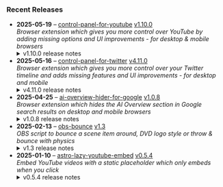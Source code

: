 ### Recent Releases

<!-- RECENT_RELEASES -->
<ul>
<li>
  <strong>2025-05-19</strong> – <a href="https://github.com/insin/control-panel-for-youtube">control-panel-for-youtube</a> <a href="https://github.com/insin/control-panel-for-youtube/releases/tag/v1.10.0">v1.10.0</a>
  <div><em>Browser extension which gives you more control over YouTube by adding missing options and UI improvements - for desktop &amp; mobile browsers</em></div>
  <details><summary>v1.10.0 release notes</summary><p>Visit the <a href="https://soitis.dev/control-panel-for-youtube" rel="nofollow">Control Panel for YouTube website</a> for installation links, more information about the extension, and FAQs. Follow <a href="https://bsky.app/profile/soitis.dev" rel="nofollow">@soitis.dev</a> on Bluesky for updates.</p>
<h2>Changes</h2>
<ul>
<li>Added support for all YouTube display languages to the Always use original audio feature on desktop</li>
<li>Added a Minimum shorts per row option (up to 12) on desktop
<ul>
<li>Home only has up to 9 Shorts available to show per shelf</li>
</ul>
</li>
</ul>
<h2>Availability</h2>
<p>New versions have to be reviewed and approved for each browser before they're available to install or upgrade to.</p>
<p>This version is available for the following browsers:</p>
<p><a href="https://apps.apple.com/app/id6478456678?platform=mac" title="Safari on macOS" rel="nofollow"><img src="https://private-user-images.githubusercontent.com/226692/407980194-5521baec-f246-4a91-9615-ef602e3743b5.png?jwt=eyJhbGciOiJIUzI1NiIsInR5cCI6IkpXVCJ9.eyJpc3MiOiJnaXRodWIuY29tIiwiYXVkIjoicmF3LmdpdGh1YnVzZXJjb250ZW50LmNvbSIsImtleSI6ImtleTUiLCJleHAiOjE3NDgwMjAyNzAsIm5iZiI6MTc0ODAxOTk3MCwicGF0aCI6Ii8yMjY2OTIvNDA3OTgwMTk0LTU1MjFiYWVjLWYyNDYtNGE5MS05NjE1LWVmNjAyZTM3NDNiNS5wbmc_WC1BbXotQWxnb3JpdGhtPUFXUzQtSE1BQy1TSEEyNTYmWC1BbXotQ3JlZGVudGlhbD1BS0lBVkNPRFlMU0E1M1BRSzRaQSUyRjIwMjUwNTIzJTJGdXMtZWFzdC0xJTJGczMlMkZhd3M0X3JlcXVlc3QmWC1BbXotRGF0ZT0yMDI1MDUyM1QxNzA2MTBaJlgtQW16LUV4cGlyZXM9MzAwJlgtQW16LVNpZ25hdHVyZT0zNDE0MDU2NmY2ZDAzZTY4ZDAzYThmNDRiYWVlNGQwZjkzNjRlMTZkYTQ4Mjg1NjljM2Q1MzZlOTQ2ZDZmOTQyJlgtQW16LVNpZ25lZEhlYWRlcnM9aG9zdCJ9.n1I_pYECchOJwiq1cmlBAFaOvzOJJWQJSFmHjo81iDY" alt="Safari on macOS)" content-type-secured-asset="image/png" secured-asset-link="" style="max-width: 100%;"></a> <a href="https://apps.apple.com/app/id6478456678?platform=iphone" title="Safari on iOS" rel="nofollow"><img src="https://private-user-images.githubusercontent.com/226692/407979936-2370f4ea-3362-4b75-b52d-0e99dcae13f6.png?jwt=eyJhbGciOiJIUzI1NiIsInR5cCI6IkpXVCJ9.eyJpc3MiOiJnaXRodWIuY29tIiwiYXVkIjoicmF3LmdpdGh1YnVzZXJjb250ZW50LmNvbSIsImtleSI6ImtleTUiLCJleHAiOjE3NDgwMjAyNzAsIm5iZiI6MTc0ODAxOTk3MCwicGF0aCI6Ii8yMjY2OTIvNDA3OTc5OTM2LTIzNzBmNGVhLTMzNjItNGI3NS1iNTJkLTBlOTlkY2FlMTNmNi5wbmc_WC1BbXotQWxnb3JpdGhtPUFXUzQtSE1BQy1TSEEyNTYmWC1BbXotQ3JlZGVudGlhbD1BS0lBVkNPRFlMU0E1M1BRSzRaQSUyRjIwMjUwNTIzJTJGdXMtZWFzdC0xJTJGczMlMkZhd3M0X3JlcXVlc3QmWC1BbXotRGF0ZT0yMDI1MDUyM1QxNzA2MTBaJlgtQW16LUV4cGlyZXM9MzAwJlgtQW16LVNpZ25hdHVyZT0yMGM5M2E2NmZmZDQxMmE4NmY3ZDFjYTVkZGU2NmViZmRjZDY0N2YzN2FlYjQwYTk2OTViZDQ0YWQzMmNkYTgyJlgtQW16LVNpZ25lZEhlYWRlcnM9aG9zdCJ9.1KXOIs_jkACwyAnB2_qIVWMf9ZcfbF9yyrjZeYhRt6M" alt="Safari on iOS" content-type-secured-asset="image/png" secured-asset-link="" style="max-width: 100%;"></a> <a href="https://chromewebstore.google.com/detail/control-panel-for-youtube/lodcanccmfbpjjpnngindkkmiehimile" title="Chrome and Chromium-based browsers" rel="nofollow"><img src="https://private-user-images.githubusercontent.com/226692/307584913-08b44d7b-61d5-49f2-9a76-607eb36fe407.png?jwt=eyJhbGciOiJIUzI1NiIsInR5cCI6IkpXVCJ9.eyJpc3MiOiJnaXRodWIuY29tIiwiYXVkIjoicmF3LmdpdGh1YnVzZXJjb250ZW50LmNvbSIsImtleSI6ImtleTUiLCJleHAiOjE3NDgwMjAyNzAsIm5iZiI6MTc0ODAxOTk3MCwicGF0aCI6Ii8yMjY2OTIvMzA3NTg0OTEzLTA4YjQ0ZDdiLTYxZDUtNDlmMi05YTc2LTYwN2ViMzZmZTQwNy5wbmc_WC1BbXotQWxnb3JpdGhtPUFXUzQtSE1BQy1TSEEyNTYmWC1BbXotQ3JlZGVudGlhbD1BS0lBVkNPRFlMU0E1M1BRSzRaQSUyRjIwMjUwNTIzJTJGdXMtZWFzdC0xJTJGczMlMkZhd3M0X3JlcXVlc3QmWC1BbXotRGF0ZT0yMDI1MDUyM1QxNzA2MTBaJlgtQW16LUV4cGlyZXM9MzAwJlgtQW16LVNpZ25hdHVyZT05YWIxZmMxMGJmZTEzZDdlMjZlYjhkNjk1YTAzZGEzZWJmYmVkM2QyNGMzZjU1Y2IyYjFlZWNkMzBkYTNkNzdmJlgtQW16LVNpZ25lZEhlYWRlcnM9aG9zdCJ9.Q8bCGjHrrVCyAv4QnH1-zEGKutD53ReMQP0clopf02M" alt="Chrome and Chromium-based browsers" content-type-secured-asset="image/png" secured-asset-link="" style="max-width: 100%;"></a> <a href="https://microsoftedge.microsoft.com/addons/detail/llinnalaegmbpmjonmfbpklchphiabfo" title="Edge and Edge Canary on Android" rel="nofollow"><img src="https://private-user-images.githubusercontent.com/226692/308582850-d5ccf576-df4a-48c8-b881-17c1e8a0c6df.png?jwt=eyJhbGciOiJIUzI1NiIsInR5cCI6IkpXVCJ9.eyJpc3MiOiJnaXRodWIuY29tIiwiYXVkIjoicmF3LmdpdGh1YnVzZXJjb250ZW50LmNvbSIsImtleSI6ImtleTUiLCJleHAiOjE3NDgwMjAyNzAsIm5iZiI6MTc0ODAxOTk3MCwicGF0aCI6Ii8yMjY2OTIvMzA4NTgyODUwLWQ1Y2NmNTc2LWRmNGEtNDhjOC1iODgxLTE3YzFlOGEwYzZkZi5wbmc_WC1BbXotQWxnb3JpdGhtPUFXUzQtSE1BQy1TSEEyNTYmWC1BbXotQ3JlZGVudGlhbD1BS0lBVkNPRFlMU0E1M1BRSzRaQSUyRjIwMjUwNTIzJTJGdXMtZWFzdC0xJTJGczMlMkZhd3M0X3JlcXVlc3QmWC1BbXotRGF0ZT0yMDI1MDUyM1QxNzA2MTBaJlgtQW16LUV4cGlyZXM9MzAwJlgtQW16LVNpZ25hdHVyZT03YjhhYTc0NzU5ZWM4Y2NkNTlhNzUyZThhNzY4NWU4OTljODU2ZWM4MGU0YjU4NGZlOTM0MmY0MTFiNTFlODMxJlgtQW16LVNpZ25lZEhlYWRlcnM9aG9zdCJ9.V2zk4htfBrdtBtNRXYGk4TnRqEB2xxXDAimopMY0lHA" alt="Edge and Edge Canary on Android" content-type-secured-asset="image/png" secured-asset-link="" style="max-width: 100%;"></a></p>

<h2>Screenshots</h2>
<h3>New Shorts option</h3>
<p><a target="_blank" rel="noopener noreferrer" href="https://private-user-images.githubusercontent.com/226692/445228234-311d9656-da2b-4fad-9c5f-37d16559ed96.png?jwt=eyJhbGciOiJIUzI1NiIsInR5cCI6IkpXVCJ9.eyJpc3MiOiJnaXRodWIuY29tIiwiYXVkIjoicmF3LmdpdGh1YnVzZXJjb250ZW50LmNvbSIsImtleSI6ImtleTUiLCJleHAiOjE3NDgwMjAyNzAsIm5iZiI6MTc0ODAxOTk3MCwicGF0aCI6Ii8yMjY2OTIvNDQ1MjI4MjM0LTMxMWQ5NjU2LWRhMmItNGZhZC05YzVmLTM3ZDE2NTU5ZWQ5Ni5wbmc_WC1BbXotQWxnb3JpdGhtPUFXUzQtSE1BQy1TSEEyNTYmWC1BbXotQ3JlZGVudGlhbD1BS0lBVkNPRFlMU0E1M1BRSzRaQSUyRjIwMjUwNTIzJTJGdXMtZWFzdC0xJTJGczMlMkZhd3M0X3JlcXVlc3QmWC1BbXotRGF0ZT0yMDI1MDUyM1QxNzA2MTBaJlgtQW16LUV4cGlyZXM9MzAwJlgtQW16LVNpZ25hdHVyZT1hZmFiYWRhMTcxMjI0NTU2OTQ3MmRmYzFlYjYxMTg5M2I0YjlkNDRkMzMxNGQ4OWYzOTNmNDNiZjRhY2Y2NDI1JlgtQW16LVNpZ25lZEhlYWRlcnM9aG9zdCJ9.8yASDf5J22kPQZEQ6hG82pUhBm-K_6twxOrD4aFJoe8"><img src="https://private-user-images.githubusercontent.com/226692/445228234-311d9656-da2b-4fad-9c5f-37d16559ed96.png?jwt=eyJhbGciOiJIUzI1NiIsInR5cCI6IkpXVCJ9.eyJpc3MiOiJnaXRodWIuY29tIiwiYXVkIjoicmF3LmdpdGh1YnVzZXJjb250ZW50LmNvbSIsImtleSI6ImtleTUiLCJleHAiOjE3NDgwMjAyNzAsIm5iZiI6MTc0ODAxOTk3MCwicGF0aCI6Ii8yMjY2OTIvNDQ1MjI4MjM0LTMxMWQ5NjU2LWRhMmItNGZhZC05YzVmLTM3ZDE2NTU5ZWQ5Ni5wbmc_WC1BbXotQWxnb3JpdGhtPUFXUzQtSE1BQy1TSEEyNTYmWC1BbXotQ3JlZGVudGlhbD1BS0lBVkNPRFlMU0E1M1BRSzRaQSUyRjIwMjUwNTIzJTJGdXMtZWFzdC0xJTJGczMlMkZhd3M0X3JlcXVlc3QmWC1BbXotRGF0ZT0yMDI1MDUyM1QxNzA2MTBaJlgtQW16LUV4cGlyZXM9MzAwJlgtQW16LVNpZ25hdHVyZT1hZmFiYWRhMTcxMjI0NTU2OTQ3MmRmYzFlYjYxMTg5M2I0YjlkNDRkMzMxNGQ4OWYzOTNmNDNiZjRhY2Y2NDI1JlgtQW16LVNpZ25lZEhlYWRlcnM9aG9zdCJ9.8yASDf5J22kPQZEQ6hG82pUhBm-K_6twxOrD4aFJoe8" alt="firefox_032GVc0Zsj" content-type-secured-asset="image/png" style="max-width: 100%;"></a></p>
<table>
<thead>
<tr>
<th align="center">Before</th>
<th align="center">After (Minimum of 10 per row)</th>
</tr>
</thead>
<tbody>
<tr>
<td align="center"><a target="_blank" rel="noopener noreferrer" href="https://private-user-images.githubusercontent.com/226692/445229046-80d602f2-ca2d-45fc-8a14-d87954f216cc.jpg?jwt=eyJhbGciOiJIUzI1NiIsInR5cCI6IkpXVCJ9.eyJpc3MiOiJnaXRodWIuY29tIiwiYXVkIjoicmF3LmdpdGh1YnVzZXJjb250ZW50LmNvbSIsImtleSI6ImtleTUiLCJleHAiOjE3NDgwMjAyNzAsIm5iZiI6MTc0ODAxOTk3MCwicGF0aCI6Ii8yMjY2OTIvNDQ1MjI5MDQ2LTgwZDYwMmYyLWNhMmQtNDVmYy04YTE0LWQ4Nzk1NGYyMTZjYy5qcGc_WC1BbXotQWxnb3JpdGhtPUFXUzQtSE1BQy1TSEEyNTYmWC1BbXotQ3JlZGVudGlhbD1BS0lBVkNPRFlMU0E1M1BRSzRaQSUyRjIwMjUwNTIzJTJGdXMtZWFzdC0xJTJGczMlMkZhd3M0X3JlcXVlc3QmWC1BbXotRGF0ZT0yMDI1MDUyM1QxNzA2MTBaJlgtQW16LUV4cGlyZXM9MzAwJlgtQW16LVNpZ25hdHVyZT1jMDI2ZGQzY2QwNGM5M2FhMGZlODQyZmM3MDBkMzg1NzQ5YTMzNWRjZmRkNDZiMzdhNmZmZWVhMDI5OTdlNDI1JlgtQW16LVNpZ25lZEhlYWRlcnM9aG9zdCJ9.mtLhQUHV0TWcNBumsh9uo1j87sustDYJWS6OGMv9brQ"><img src="https://private-user-images.githubusercontent.com/226692/445229046-80d602f2-ca2d-45fc-8a14-d87954f216cc.jpg?jwt=eyJhbGciOiJIUzI1NiIsInR5cCI6IkpXVCJ9.eyJpc3MiOiJnaXRodWIuY29tIiwiYXVkIjoicmF3LmdpdGh1YnVzZXJjb250ZW50LmNvbSIsImtleSI6ImtleTUiLCJleHAiOjE3NDgwMjAyNzAsIm5iZiI6MTc0ODAxOTk3MCwicGF0aCI6Ii8yMjY2OTIvNDQ1MjI5MDQ2LTgwZDYwMmYyLWNhMmQtNDVmYy04YTE0LWQ4Nzk1NGYyMTZjYy5qcGc_WC1BbXotQWxnb3JpdGhtPUFXUzQtSE1BQy1TSEEyNTYmWC1BbXotQ3JlZGVudGlhbD1BS0lBVkNPRFlMU0E1M1BRSzRaQSUyRjIwMjUwNTIzJTJGdXMtZWFzdC0xJTJGczMlMkZhd3M0X3JlcXVlc3QmWC1BbXotRGF0ZT0yMDI1MDUyM1QxNzA2MTBaJlgtQW16LUV4cGlyZXM9MzAwJlgtQW16LVNpZ25hdHVyZT1jMDI2ZGQzY2QwNGM5M2FhMGZlODQyZmM3MDBkMzg1NzQ5YTMzNWRjZmRkNDZiMzdhNmZmZWVhMDI5OTdlNDI1JlgtQW16LVNpZ25lZEhlYWRlcnM9aG9zdCJ9.mtLhQUHV0TWcNBumsh9uo1j87sustDYJWS6OGMv9brQ" alt="" content-type-secured-asset="image/jpeg" style="max-width: 100%;"></a></td>
<td align="center"><a target="_blank" rel="noopener noreferrer" href="https://private-user-images.githubusercontent.com/226692/445229070-e37014de-fdee-4f7f-8624-6b61c14c745e.jpg?jwt=eyJhbGciOiJIUzI1NiIsInR5cCI6IkpXVCJ9.eyJpc3MiOiJnaXRodWIuY29tIiwiYXVkIjoicmF3LmdpdGh1YnVzZXJjb250ZW50LmNvbSIsImtleSI6ImtleTUiLCJleHAiOjE3NDgwMjAyNzAsIm5iZiI6MTc0ODAxOTk3MCwicGF0aCI6Ii8yMjY2OTIvNDQ1MjI5MDcwLWUzNzAxNGRlLWZkZWUtNGY3Zi04NjI0LTZiNjFjMTRjNzQ1ZS5qcGc_WC1BbXotQWxnb3JpdGhtPUFXUzQtSE1BQy1TSEEyNTYmWC1BbXotQ3JlZGVudGlhbD1BS0lBVkNPRFlMU0E1M1BRSzRaQSUyRjIwMjUwNTIzJTJGdXMtZWFzdC0xJTJGczMlMkZhd3M0X3JlcXVlc3QmWC1BbXotRGF0ZT0yMDI1MDUyM1QxNzA2MTBaJlgtQW16LUV4cGlyZXM9MzAwJlgtQW16LVNpZ25hdHVyZT1mOTc4NjMyNjk4ZGVhOTQwZjJkMGQ2ODU3OWUyYmNiNjIzZmFhMGYxZDQzMjA1ZjMxNWIyOTI3YWJhNDJjM2RiJlgtQW16LVNpZ25lZEhlYWRlcnM9aG9zdCJ9.w7INZCNjZXSyRR6-4Z33vSZQAt0qGulINs9kXx81S8M"><img src="https://private-user-images.githubusercontent.com/226692/445229070-e37014de-fdee-4f7f-8624-6b61c14c745e.jpg?jwt=eyJhbGciOiJIUzI1NiIsInR5cCI6IkpXVCJ9.eyJpc3MiOiJnaXRodWIuY29tIiwiYXVkIjoicmF3LmdpdGh1YnVzZXJjb250ZW50LmNvbSIsImtleSI6ImtleTUiLCJleHAiOjE3NDgwMjAyNzAsIm5iZiI6MTc0ODAxOTk3MCwicGF0aCI6Ii8yMjY2OTIvNDQ1MjI5MDcwLWUzNzAxNGRlLWZkZWUtNGY3Zi04NjI0LTZiNjFjMTRjNzQ1ZS5qcGc_WC1BbXotQWxnb3JpdGhtPUFXUzQtSE1BQy1TSEEyNTYmWC1BbXotQ3JlZGVudGlhbD1BS0lBVkNPRFlMU0E1M1BRSzRaQSUyRjIwMjUwNTIzJTJGdXMtZWFzdC0xJTJGczMlMkZhd3M0X3JlcXVlc3QmWC1BbXotRGF0ZT0yMDI1MDUyM1QxNzA2MTBaJlgtQW16LUV4cGlyZXM9MzAwJlgtQW16LVNpZ25hdHVyZT1mOTc4NjMyNjk4ZGVhOTQwZjJkMGQ2ODU3OWUyYmNiNjIzZmFhMGYxZDQzMjA1ZjMxNWIyOTI3YWJhNDJjM2RiJlgtQW16LVNpZ25lZEhlYWRlcnM9aG9zdCJ9.w7INZCNjZXSyRR6-4Z33vSZQAt0qGulINs9kXx81S8M" alt="" content-type-secured-asset="image/jpeg" style="max-width: 100%;"></a></td>
</tr>
</tbody>
</table>
<h2>Donate</h2>
<p>Support Control Panel for YouTube development with a tip:</p>
<p><a href="https://ko-fi.com/jbscript" rel="nofollow"><img src="https://private-user-images.githubusercontent.com/226692/330361609-c318a7d3-695e-448d-af15-ef0b934ae168.png?jwt=eyJhbGciOiJIUzI1NiIsInR5cCI6IkpXVCJ9.eyJpc3MiOiJnaXRodWIuY29tIiwiYXVkIjoicmF3LmdpdGh1YnVzZXJjb250ZW50LmNvbSIsImtleSI6ImtleTUiLCJleHAiOjE3NDgwMjAyNzAsIm5iZiI6MTc0ODAxOTk3MCwicGF0aCI6Ii8yMjY2OTIvMzMwMzYxNjA5LWMzMThhN2QzLTY5NWUtNDQ4ZC1hZjE1LWVmMGI5MzRhZTE2OC5wbmc_WC1BbXotQWxnb3JpdGhtPUFXUzQtSE1BQy1TSEEyNTYmWC1BbXotQ3JlZGVudGlhbD1BS0lBVkNPRFlMU0E1M1BRSzRaQSUyRjIwMjUwNTIzJTJGdXMtZWFzdC0xJTJGczMlMkZhd3M0X3JlcXVlc3QmWC1BbXotRGF0ZT0yMDI1MDUyM1QxNzA2MTBaJlgtQW16LUV4cGlyZXM9MzAwJlgtQW16LVNpZ25hdHVyZT0wMjBjODI4OTljZDJkM2Q5MDJlZWQ0MDE5ZWJjYzBkYjIwZTNlZjEwNzk2MWI1ZDVlNjhlN2ViZDMxMTU5NzUwJlgtQW16LVNpZ25lZEhlYWRlcnM9aG9zdCJ9.Vz0LY9201YM_YiR1joZF_T3HCkTTU7ScyyodMUnGhmg" alt="Support me on Ko-fi" content-type-secured-asset="image/png" secured-asset-link="" style="max-width: 100%;"></a></p></details>
</li>
<li>
  <strong>2025-05-16</strong> – <a href="https://github.com/insin/control-panel-for-twitter">control-panel-for-twitter</a> <a href="https://github.com/insin/control-panel-for-twitter/releases/tag/v4.11.0">v4.11.0</a>
  <div><em>Browser extension which gives you more control over your Twitter timeline and adds missing features and UI improvements - for desktop and mobile</em></div>
  <details><summary>v4.11.0 release notes</summary><p>Visit the <a href="https://soitis.dev/control-panel-for-twitter" rel="nofollow">Control Panel for Twitter website</a> for installation links, more information about the extension, and FAQs. Follow <a href="https://twitter.com/ControlPanelFT" rel="nofollow">@ControlPanelFT</a> on Twitter or <a href="https://bsky.app/profile/soitis.dev" rel="nofollow">@soitis.dev</a> on Bluesky for updates.</p>
<h2>Changes</h2>
<ul>
<li>Added an option to hide the Live bar in the mobile timeline when someone you follow is broadcasting</li>
<li>Added an option to hide the Live with X box in the desktop sidebar</li>
<li>Added an option to hide the What's happening box in the desktop sidebar</li>
<li>Added an option to hide Who to follow and other suggested follow boxes in the desktop sidebar</li>
<li>Moved these to a new Sidebar options group, as they don't all belong in the Remove algorithmic content group</li>
<li>Added changing "Live on X" to "Live on Twitter" when Replace X branding changes is enabled</li>
<li>Added hiding promoted trends</li>
<li>Added hiding Install button cards in some Grok tweets</li>
<li>Added hiding Ask Grok button in Tweets</li>
<li>Added hiding a new premium upsell in the desktop sidebar</li>
<li>Fixed a link headline restoration false positive on Install button cards in Grok tweets</li>
<li>Fixed hiding the ad in What's happening when not hiding sidebar contents</li>
<li>Fixed Japanese translation wording and sentence endings</li>
<li>Increased timeout waiting for the "you aren't verified yet" premium upsell to appear in your own profile</li>
<li>Removed the Hide Pro nav option, as it's no longer applicable</li>
</ul>
<h2>Availability</h2>
<p>New versions have to be reviewed and approved for each browser before they're available to install or upgrade to.</p>
<p>This version is available for the following browsers:</p>
<p><a href="https://apps.apple.com/app/id1668516167?platform=iphone" title="Safari on iOS" rel="nofollow"><img src="https://private-user-images.githubusercontent.com/226692/407979936-2370f4ea-3362-4b75-b52d-0e99dcae13f6.png?jwt=eyJhbGciOiJIUzI1NiIsInR5cCI6IkpXVCJ9.eyJpc3MiOiJnaXRodWIuY29tIiwiYXVkIjoicmF3LmdpdGh1YnVzZXJjb250ZW50LmNvbSIsImtleSI6ImtleTUiLCJleHAiOjE3NDgwMjAyNzAsIm5iZiI6MTc0ODAxOTk3MCwicGF0aCI6Ii8yMjY2OTIvNDA3OTc5OTM2LTIzNzBmNGVhLTMzNjItNGI3NS1iNTJkLTBlOTlkY2FlMTNmNi5wbmc_WC1BbXotQWxnb3JpdGhtPUFXUzQtSE1BQy1TSEEyNTYmWC1BbXotQ3JlZGVudGlhbD1BS0lBVkNPRFlMU0E1M1BRSzRaQSUyRjIwMjUwNTIzJTJGdXMtZWFzdC0xJTJGczMlMkZhd3M0X3JlcXVlc3QmWC1BbXotRGF0ZT0yMDI1MDUyM1QxNzA2MTBaJlgtQW16LUV4cGlyZXM9MzAwJlgtQW16LVNpZ25hdHVyZT0yMGM5M2E2NmZmZDQxMmE4NmY3ZDFjYTVkZGU2NmViZmRjZDY0N2YzN2FlYjQwYTk2OTViZDQ0YWQzMmNkYTgyJlgtQW16LVNpZ25lZEhlYWRlcnM9aG9zdCJ9.1KXOIs_jkACwyAnB2_qIVWMf9ZcfbF9yyrjZeYhRt6M" alt="Safari on iOS" content-type-secured-asset="image/png" secured-asset-link="" style="max-width: 100%;"></a> <a href="https://apps.apple.com/app/id1668516167?platform=mac" title="Safari on macOS" rel="nofollow"><img src="https://private-user-images.githubusercontent.com/226692/407980194-5521baec-f246-4a91-9615-ef602e3743b5.png?jwt=eyJhbGciOiJIUzI1NiIsInR5cCI6IkpXVCJ9.eyJpc3MiOiJnaXRodWIuY29tIiwiYXVkIjoicmF3LmdpdGh1YnVzZXJjb250ZW50LmNvbSIsImtleSI6ImtleTUiLCJleHAiOjE3NDgwMjAyNzAsIm5iZiI6MTc0ODAxOTk3MCwicGF0aCI6Ii8yMjY2OTIvNDA3OTgwMTk0LTU1MjFiYWVjLWYyNDYtNGE5MS05NjE1LWVmNjAyZTM3NDNiNS5wbmc_WC1BbXotQWxnb3JpdGhtPUFXUzQtSE1BQy1TSEEyNTYmWC1BbXotQ3JlZGVudGlhbD1BS0lBVkNPRFlMU0E1M1BRSzRaQSUyRjIwMjUwNTIzJTJGdXMtZWFzdC0xJTJGczMlMkZhd3M0X3JlcXVlc3QmWC1BbXotRGF0ZT0yMDI1MDUyM1QxNzA2MTBaJlgtQW16LUV4cGlyZXM9MzAwJlgtQW16LVNpZ25hdHVyZT0zNDE0MDU2NmY2ZDAzZTY4ZDAzYThmNDRiYWVlNGQwZjkzNjRlMTZkYTQ4Mjg1NjljM2Q1MzZlOTQ2ZDZmOTQyJlgtQW16LVNpZ25lZEhlYWRlcnM9aG9zdCJ9.n1I_pYECchOJwiq1cmlBAFaOvzOJJWQJSFmHjo81iDY" alt="Safari on macOS)" content-type-secured-asset="image/png" secured-asset-link="" style="max-width: 100%;"></a> <a href="https://microsoftedge.microsoft.com/addons/detail/control-panel-for-twitter/foccddlibbeccjiobcnakipdpkjiijjp" title="Edge and Edge Canary on Android" rel="nofollow"><img src="https://user-images.githubusercontent.com/226692/212897573-34b1af0a-dc5a-4aa2-a1e7-ca85d3823f9f.png" alt="Edge and Edge Canary on Android" style="max-width: 100%;"></a></p>

<h2>Screenshots</h2>
<h3>Hide Live broadcast bar on mobile</h3>
<table>
<thead>
<tr>
<th align="center">Before</th>
<th align="center">After</th>
</tr>
</thead>
<tbody>
<tr>
<td align="center"><a target="_blank" rel="noopener noreferrer" href="https://private-user-images.githubusercontent.com/226692/444661625-0b5f46ee-0b1c-4895-8547-2996c0a3920d.jpg?jwt=eyJhbGciOiJIUzI1NiIsInR5cCI6IkpXVCJ9.eyJpc3MiOiJnaXRodWIuY29tIiwiYXVkIjoicmF3LmdpdGh1YnVzZXJjb250ZW50LmNvbSIsImtleSI6ImtleTUiLCJleHAiOjE3NDgwMjAyNzAsIm5iZiI6MTc0ODAxOTk3MCwicGF0aCI6Ii8yMjY2OTIvNDQ0NjYxNjI1LTBiNWY0NmVlLTBiMWMtNDg5NS04NTQ3LTI5OTZjMGEzOTIwZC5qcGc_WC1BbXotQWxnb3JpdGhtPUFXUzQtSE1BQy1TSEEyNTYmWC1BbXotQ3JlZGVudGlhbD1BS0lBVkNPRFlMU0E1M1BRSzRaQSUyRjIwMjUwNTIzJTJGdXMtZWFzdC0xJTJGczMlMkZhd3M0X3JlcXVlc3QmWC1BbXotRGF0ZT0yMDI1MDUyM1QxNzA2MTBaJlgtQW16LUV4cGlyZXM9MzAwJlgtQW16LVNpZ25hdHVyZT03ZWMxZjYyMWQyNzQ3NDQ5ZWE2YjNiMDU1NTIxNzIyZjQ2ZWQyZDMyMDE3MDAzMTFkMmYzOTY1NjE2YTRiY2E1JlgtQW16LVNpZ25lZEhlYWRlcnM9aG9zdCJ9.CdxX_5KBBzTxQYjxfbPKU1uhBaxRV_RST5Lh6QmEf-Y"><img src="https://private-user-images.githubusercontent.com/226692/444661625-0b5f46ee-0b1c-4895-8547-2996c0a3920d.jpg?jwt=eyJhbGciOiJIUzI1NiIsInR5cCI6IkpXVCJ9.eyJpc3MiOiJnaXRodWIuY29tIiwiYXVkIjoicmF3LmdpdGh1YnVzZXJjb250ZW50LmNvbSIsImtleSI6ImtleTUiLCJleHAiOjE3NDgwMjAyNzAsIm5iZiI6MTc0ODAxOTk3MCwicGF0aCI6Ii8yMjY2OTIvNDQ0NjYxNjI1LTBiNWY0NmVlLTBiMWMtNDg5NS04NTQ3LTI5OTZjMGEzOTIwZC5qcGc_WC1BbXotQWxnb3JpdGhtPUFXUzQtSE1BQy1TSEEyNTYmWC1BbXotQ3JlZGVudGlhbD1BS0lBVkNPRFlMU0E1M1BRSzRaQSUyRjIwMjUwNTIzJTJGdXMtZWFzdC0xJTJGczMlMkZhd3M0X3JlcXVlc3QmWC1BbXotRGF0ZT0yMDI1MDUyM1QxNzA2MTBaJlgtQW16LUV4cGlyZXM9MzAwJlgtQW16LVNpZ25hdHVyZT03ZWMxZjYyMWQyNzQ3NDQ5ZWE2YjNiMDU1NTIxNzIyZjQ2ZWQyZDMyMDE3MDAzMTFkMmYzOTY1NjE2YTRiY2E1JlgtQW16LVNpZ25lZEhlYWRlcnM9aG9zdCJ9.CdxX_5KBBzTxQYjxfbPKU1uhBaxRV_RST5Lh6QmEf-Y" alt="" content-type-secured-asset="image/jpeg" style="max-width: 100%;"></a></td>
<td align="center"><a target="_blank" rel="noopener noreferrer" href="https://private-user-images.githubusercontent.com/226692/444661700-43cc4a05-a185-493d-bdde-c9dbc127262e.jpg?jwt=eyJhbGciOiJIUzI1NiIsInR5cCI6IkpXVCJ9.eyJpc3MiOiJnaXRodWIuY29tIiwiYXVkIjoicmF3LmdpdGh1YnVzZXJjb250ZW50LmNvbSIsImtleSI6ImtleTUiLCJleHAiOjE3NDgwMjAyNzAsIm5iZiI6MTc0ODAxOTk3MCwicGF0aCI6Ii8yMjY2OTIvNDQ0NjYxNzAwLTQzY2M0YTA1LWExODUtNDkzZC1iZGRlLWM5ZGJjMTI3MjYyZS5qcGc_WC1BbXotQWxnb3JpdGhtPUFXUzQtSE1BQy1TSEEyNTYmWC1BbXotQ3JlZGVudGlhbD1BS0lBVkNPRFlMU0E1M1BRSzRaQSUyRjIwMjUwNTIzJTJGdXMtZWFzdC0xJTJGczMlMkZhd3M0X3JlcXVlc3QmWC1BbXotRGF0ZT0yMDI1MDUyM1QxNzA2MTBaJlgtQW16LUV4cGlyZXM9MzAwJlgtQW16LVNpZ25hdHVyZT0zYmFkOWZmYTlmOTg0YjZlNDY3ZGY0OTIwZTJkY2VmYTc2NzZkZGJkY2M1NDVhNGJlNmEzYzJlZDBiYzdhZWRjJlgtQW16LVNpZ25lZEhlYWRlcnM9aG9zdCJ9.CNySlqvClL114QTip9ezbUZtjF-_68AhUTRfVAFXN8U"><img src="https://private-user-images.githubusercontent.com/226692/444661700-43cc4a05-a185-493d-bdde-c9dbc127262e.jpg?jwt=eyJhbGciOiJIUzI1NiIsInR5cCI6IkpXVCJ9.eyJpc3MiOiJnaXRodWIuY29tIiwiYXVkIjoicmF3LmdpdGh1YnVzZXJjb250ZW50LmNvbSIsImtleSI6ImtleTUiLCJleHAiOjE3NDgwMjAyNzAsIm5iZiI6MTc0ODAxOTk3MCwicGF0aCI6Ii8yMjY2OTIvNDQ0NjYxNzAwLTQzY2M0YTA1LWExODUtNDkzZC1iZGRlLWM5ZGJjMTI3MjYyZS5qcGc_WC1BbXotQWxnb3JpdGhtPUFXUzQtSE1BQy1TSEEyNTYmWC1BbXotQ3JlZGVudGlhbD1BS0lBVkNPRFlMU0E1M1BRSzRaQSUyRjIwMjUwNTIzJTJGdXMtZWFzdC0xJTJGczMlMkZhd3M0X3JlcXVlc3QmWC1BbXotRGF0ZT0yMDI1MDUyM1QxNzA2MTBaJlgtQW16LUV4cGlyZXM9MzAwJlgtQW16LVNpZ25hdHVyZT0zYmFkOWZmYTlmOTg0YjZlNDY3ZGY0OTIwZTJkY2VmYTc2NzZkZGJkY2M1NDVhNGJlNmEzYzJlZDBiYzdhZWRjJlgtQW16LVNpZ25lZEhlYWRlcnM9aG9zdCJ9.CNySlqvClL114QTip9ezbUZtjF-_68AhUTRfVAFXN8U" alt="" content-type-secured-asset="image/jpeg" style="max-width: 100%;"></a></td>
</tr>
</tbody>
</table>
<h2>Donate</h2>
<p>Support Control Panel for Twitter development with a tip:</p>
<p><a href="https://ko-fi.com/jbscript" rel="nofollow"><img src="https://private-user-images.githubusercontent.com/226692/330361609-c318a7d3-695e-448d-af15-ef0b934ae168.png?jwt=eyJhbGciOiJIUzI1NiIsInR5cCI6IkpXVCJ9.eyJpc3MiOiJnaXRodWIuY29tIiwiYXVkIjoicmF3LmdpdGh1YnVzZXJjb250ZW50LmNvbSIsImtleSI6ImtleTUiLCJleHAiOjE3NDgwMjAyNzAsIm5iZiI6MTc0ODAxOTk3MCwicGF0aCI6Ii8yMjY2OTIvMzMwMzYxNjA5LWMzMThhN2QzLTY5NWUtNDQ4ZC1hZjE1LWVmMGI5MzRhZTE2OC5wbmc_WC1BbXotQWxnb3JpdGhtPUFXUzQtSE1BQy1TSEEyNTYmWC1BbXotQ3JlZGVudGlhbD1BS0lBVkNPRFlMU0E1M1BRSzRaQSUyRjIwMjUwNTIzJTJGdXMtZWFzdC0xJTJGczMlMkZhd3M0X3JlcXVlc3QmWC1BbXotRGF0ZT0yMDI1MDUyM1QxNzA2MTBaJlgtQW16LUV4cGlyZXM9MzAwJlgtQW16LVNpZ25hdHVyZT0wMjBjODI4OTljZDJkM2Q5MDJlZWQ0MDE5ZWJjYzBkYjIwZTNlZjEwNzk2MWI1ZDVlNjhlN2ViZDMxMTU5NzUwJlgtQW16LVNpZ25lZEhlYWRlcnM9aG9zdCJ9.Vz0LY9201YM_YiR1joZF_T3HCkTTU7ScyyodMUnGhmg" alt="Support me on Ko-fi" content-type-secured-asset="image/png" secured-asset-link="" style="max-width: 100%;"></a></p></details>
</li>
<li>
  <strong>2025-04-25</strong> – <a href="https://github.com/insin/ai-overview-hider-for-google">ai-overview-hider-for-google</a> <a href="https://github.com/insin/ai-overview-hider-for-google/releases/tag/v1.0.8">v1.0.8</a>
  <div><em>Browser extension which hides the AI Overview section in Google search results on desktop and mobile browsers</em></div>
  <details><summary>v1.0.8 release notes</summary><p>Visit the <a href="https://soitis.dev/ai-overview-hider-for-google" rel="nofollow">AI Overview Hider for Google website</a> for installation links, more information about the extension, and FAQs. Follow <a href="https://bsky.app/profile/soitis.dev" rel="nofollow">@soitis.dev</a> on Bluesky for updates.</p>
<h2>Changes</h2>
<ul>
<li>Hide a new AI Overview variant which appears as a search result section</li>
<li>Hide "People also ask" AI Overviews on mobile</li>
</ul>
<h2>Availability</h2>
<p>New versions have to be reviewed and approved by each browser before they're available to install or upgrade to.</p>
<p>This version is available for the following browsers:</p>
<p><a href="https://apps.apple.com/app/ai-overview-hider-for-google/id6739935376?platform=mac" title="Safari on macOS" rel="nofollow"><img src="https://private-user-images.githubusercontent.com/226692/407980194-5521baec-f246-4a91-9615-ef602e3743b5.png?jwt=eyJhbGciOiJIUzI1NiIsInR5cCI6IkpXVCJ9.eyJpc3MiOiJnaXRodWIuY29tIiwiYXVkIjoicmF3LmdpdGh1YnVzZXJjb250ZW50LmNvbSIsImtleSI6ImtleTUiLCJleHAiOjE3NDgwMjAyNzAsIm5iZiI6MTc0ODAxOTk3MCwicGF0aCI6Ii8yMjY2OTIvNDA3OTgwMTk0LTU1MjFiYWVjLWYyNDYtNGE5MS05NjE1LWVmNjAyZTM3NDNiNS5wbmc_WC1BbXotQWxnb3JpdGhtPUFXUzQtSE1BQy1TSEEyNTYmWC1BbXotQ3JlZGVudGlhbD1BS0lBVkNPRFlMU0E1M1BRSzRaQSUyRjIwMjUwNTIzJTJGdXMtZWFzdC0xJTJGczMlMkZhd3M0X3JlcXVlc3QmWC1BbXotRGF0ZT0yMDI1MDUyM1QxNzA2MTBaJlgtQW16LUV4cGlyZXM9MzAwJlgtQW16LVNpZ25hdHVyZT0zNDE0MDU2NmY2ZDAzZTY4ZDAzYThmNDRiYWVlNGQwZjkzNjRlMTZkYTQ4Mjg1NjljM2Q1MzZlOTQ2ZDZmOTQyJlgtQW16LVNpZ25lZEhlYWRlcnM9aG9zdCJ9.n1I_pYECchOJwiq1cmlBAFaOvzOJJWQJSFmHjo81iDY" alt="Safari on macOS)" content-type-secured-asset="image/png" secured-asset-link="" style="max-width: 100%;"></a> <a href="https://apps.apple.com/app/ai-overview-hider-for-google/id6739935376?platform=iphone" title="Safari on iOS" rel="nofollow"><img src="https://private-user-images.githubusercontent.com/226692/407979936-2370f4ea-3362-4b75-b52d-0e99dcae13f6.png?jwt=eyJhbGciOiJIUzI1NiIsInR5cCI6IkpXVCJ9.eyJpc3MiOiJnaXRodWIuY29tIiwiYXVkIjoicmF3LmdpdGh1YnVzZXJjb250ZW50LmNvbSIsImtleSI6ImtleTUiLCJleHAiOjE3NDgwMjAyNzAsIm5iZiI6MTc0ODAxOTk3MCwicGF0aCI6Ii8yMjY2OTIvNDA3OTc5OTM2LTIzNzBmNGVhLTMzNjItNGI3NS1iNTJkLTBlOTlkY2FlMTNmNi5wbmc_WC1BbXotQWxnb3JpdGhtPUFXUzQtSE1BQy1TSEEyNTYmWC1BbXotQ3JlZGVudGlhbD1BS0lBVkNPRFlMU0E1M1BRSzRaQSUyRjIwMjUwNTIzJTJGdXMtZWFzdC0xJTJGczMlMkZhd3M0X3JlcXVlc3QmWC1BbXotRGF0ZT0yMDI1MDUyM1QxNzA2MTBaJlgtQW16LUV4cGlyZXM9MzAwJlgtQW16LVNpZ25hdHVyZT0yMGM5M2E2NmZmZDQxMmE4NmY3ZDFjYTVkZGU2NmViZmRjZDY0N2YzN2FlYjQwYTk2OTViZDQ0YWQzMmNkYTgyJlgtQW16LVNpZ25lZEhlYWRlcnM9aG9zdCJ9.1KXOIs_jkACwyAnB2_qIVWMf9ZcfbF9yyrjZeYhRt6M" alt="Safari on iOS" content-type-secured-asset="image/png" secured-asset-link="" style="max-width: 100%;"></a> <a href="https://addons.mozilla.org/en-GB/firefox/addon/ai-overview-hider-for-google/" title="Firefox and Firefox for Android" rel="nofollow"><img src="https://private-user-images.githubusercontent.com/226692/399291296-c994c949-1101-4fcc-a8c3-a8d644ffc883.png?jwt=eyJhbGciOiJIUzI1NiIsInR5cCI6IkpXVCJ9.eyJpc3MiOiJnaXRodWIuY29tIiwiYXVkIjoicmF3LmdpdGh1YnVzZXJjb250ZW50LmNvbSIsImtleSI6ImtleTUiLCJleHAiOjE3NDgwMjAyNzAsIm5iZiI6MTc0ODAxOTk3MCwicGF0aCI6Ii8yMjY2OTIvMzk5MjkxMjk2LWM5OTRjOTQ5LTExMDEtNGZjYy1hOGMzLWE4ZDY0NGZmYzg4My5wbmc_WC1BbXotQWxnb3JpdGhtPUFXUzQtSE1BQy1TSEEyNTYmWC1BbXotQ3JlZGVudGlhbD1BS0lBVkNPRFlMU0E1M1BRSzRaQSUyRjIwMjUwNTIzJTJGdXMtZWFzdC0xJTJGczMlMkZhd3M0X3JlcXVlc3QmWC1BbXotRGF0ZT0yMDI1MDUyM1QxNzA2MTBaJlgtQW16LUV4cGlyZXM9MzAwJlgtQW16LVNpZ25hdHVyZT02MTFlNjJlOGUwNjViYjRjMmIzZTliM2YzMGJkZmEzM2U2MWRjMGY0YzlmNzQ0ZmY1ODk1Njk3ZWM4MzZhODE0JlgtQW16LVNpZ25lZEhlYWRlcnM9aG9zdCJ9.58ByjOz1kzAOuH9DG-qCq0ME0SRf7n8qfx_ylQhJ1w8" alt="Firefox and Firefox for Android" content-type-secured-asset="image/png" secured-asset-link="" style="max-width: 100%;"></a> <a href="https://chromewebstore.google.com/detail/ai-overview-hider-for-goo/foobohnghnhkmgpglaefdnbcjkenjpgi" title="Chrome and Chromium-based browsers" rel="nofollow"><img src="https://private-user-images.githubusercontent.com/226692/399071033-5e1c67cd-086c-415b-b055-267df80d6c13.png?jwt=eyJhbGciOiJIUzI1NiIsInR5cCI6IkpXVCJ9.eyJpc3MiOiJnaXRodWIuY29tIiwiYXVkIjoicmF3LmdpdGh1YnVzZXJjb250ZW50LmNvbSIsImtleSI6ImtleTUiLCJleHAiOjE3NDgwMjAyNzAsIm5iZiI6MTc0ODAxOTk3MCwicGF0aCI6Ii8yMjY2OTIvMzk5MDcxMDMzLTVlMWM2N2NkLTA4NmMtNDE1Yi1iMDU1LTI2N2RmODBkNmMxMy5wbmc_WC1BbXotQWxnb3JpdGhtPUFXUzQtSE1BQy1TSEEyNTYmWC1BbXotQ3JlZGVudGlhbD1BS0lBVkNPRFlMU0E1M1BRSzRaQSUyRjIwMjUwNTIzJTJGdXMtZWFzdC0xJTJGczMlMkZhd3M0X3JlcXVlc3QmWC1BbXotRGF0ZT0yMDI1MDUyM1QxNzA2MTBaJlgtQW16LUV4cGlyZXM9MzAwJlgtQW16LVNpZ25hdHVyZT01N2IxZTIwMTIzZjNiNjAyYjFhNmEzNjU0YmE3YTkyNWViNDkyMTI3MDYyNjhiNWZhZWFlMzY2ODc1ZDBjNDY4JlgtQW16LVNpZ25lZEhlYWRlcnM9aG9zdCJ9.1XeFrz0HPquKFfUCqF24TBCqBN68RsWbPRuiqdhKUUM" alt="Chrome and Chromium-based browsers" content-type-secured-asset="image/png" secured-asset-link="" style="max-width: 100%;"></a> <a href="https://microsoftedge.microsoft.com/addons/detail/ai-overview-hider-for-goo/kgnepepbdpcpjkkhomocmpohgocijgkf" title="Edge and Edge Canary on Android" rel="nofollow"><img src="https://private-user-images.githubusercontent.com/226692/399472874-649d0e77-de48-47ce-a856-db02703929cb.png?jwt=eyJhbGciOiJIUzI1NiIsInR5cCI6IkpXVCJ9.eyJpc3MiOiJnaXRodWIuY29tIiwiYXVkIjoicmF3LmdpdGh1YnVzZXJjb250ZW50LmNvbSIsImtleSI6ImtleTUiLCJleHAiOjE3NDgwMjAyNzAsIm5iZiI6MTc0ODAxOTk3MCwicGF0aCI6Ii8yMjY2OTIvMzk5NDcyODc0LTY0OWQwZTc3LWRlNDgtNDdjZS1hODU2LWRiMDI3MDM5MjljYi5wbmc_WC1BbXotQWxnb3JpdGhtPUFXUzQtSE1BQy1TSEEyNTYmWC1BbXotQ3JlZGVudGlhbD1BS0lBVkNPRFlMU0E1M1BRSzRaQSUyRjIwMjUwNTIzJTJGdXMtZWFzdC0xJTJGczMlMkZhd3M0X3JlcXVlc3QmWC1BbXotRGF0ZT0yMDI1MDUyM1QxNzA2MTBaJlgtQW16LUV4cGlyZXM9MzAwJlgtQW16LVNpZ25hdHVyZT1lZjQxNzMwZTI0YTI3ZjdjODdhYjlmMGNkOGI2MjNiOTA1NzZiYjkwYzllYmE3MTIzZmVkMjM5YTJjN2I2MTE3JlgtQW16LVNpZ25lZEhlYWRlcnM9aG9zdCJ9.mm5IdjQQZBQcU2Fg7SfrFN7vrTHNGlsf7shl2Ttnqt0" alt="Edge and Edge Canary on Android" content-type-secured-asset="image/png" secured-asset-link="" style="max-width: 100%;"></a></p>
<h2>Screenshots</h2>
<h3>Desktop</h3>
<table>
<thead>
<tr>
<th align="center">Before</th>
<th align="center">After</th>
</tr>
</thead>
<tbody>
<tr>
<td align="center"><a target="_blank" rel="noopener noreferrer" href="https://private-user-images.githubusercontent.com/226692/437605761-ef85aaa4-b506-482a-83f2-e47861334ee9.png?jwt=eyJhbGciOiJIUzI1NiIsInR5cCI6IkpXVCJ9.eyJpc3MiOiJnaXRodWIuY29tIiwiYXVkIjoicmF3LmdpdGh1YnVzZXJjb250ZW50LmNvbSIsImtleSI6ImtleTUiLCJleHAiOjE3NDgwMjAyNzAsIm5iZiI6MTc0ODAxOTk3MCwicGF0aCI6Ii8yMjY2OTIvNDM3NjA1NzYxLWVmODVhYWE0LWI1MDYtNDgyYS04M2YyLWU0Nzg2MTMzNGVlOS5wbmc_WC1BbXotQWxnb3JpdGhtPUFXUzQtSE1BQy1TSEEyNTYmWC1BbXotQ3JlZGVudGlhbD1BS0lBVkNPRFlMU0E1M1BRSzRaQSUyRjIwMjUwNTIzJTJGdXMtZWFzdC0xJTJGczMlMkZhd3M0X3JlcXVlc3QmWC1BbXotRGF0ZT0yMDI1MDUyM1QxNzA2MTBaJlgtQW16LUV4cGlyZXM9MzAwJlgtQW16LVNpZ25hdHVyZT04NjRjODE0MzJmOWUyNWI4ZmIxYmZiNTMyMDg4NGE0ZDEyYjM1NmY2YmViN2ZhMGY2MzVlNmI4N2UzOWQ4OWI0JlgtQW16LVNpZ25lZEhlYWRlcnM9aG9zdCJ9.yCiZh_K6VivDszh5nwoDR2Dai5_V6vCyyHQsaH3SeEQ"><img src="https://private-user-images.githubusercontent.com/226692/437605761-ef85aaa4-b506-482a-83f2-e47861334ee9.png?jwt=eyJhbGciOiJIUzI1NiIsInR5cCI6IkpXVCJ9.eyJpc3MiOiJnaXRodWIuY29tIiwiYXVkIjoicmF3LmdpdGh1YnVzZXJjb250ZW50LmNvbSIsImtleSI6ImtleTUiLCJleHAiOjE3NDgwMjAyNzAsIm5iZiI6MTc0ODAxOTk3MCwicGF0aCI6Ii8yMjY2OTIvNDM3NjA1NzYxLWVmODVhYWE0LWI1MDYtNDgyYS04M2YyLWU0Nzg2MTMzNGVlOS5wbmc_WC1BbXotQWxnb3JpdGhtPUFXUzQtSE1BQy1TSEEyNTYmWC1BbXotQ3JlZGVudGlhbD1BS0lBVkNPRFlMU0E1M1BRSzRaQSUyRjIwMjUwNTIzJTJGdXMtZWFzdC0xJTJGczMlMkZhd3M0X3JlcXVlc3QmWC1BbXotRGF0ZT0yMDI1MDUyM1QxNzA2MTBaJlgtQW16LUV4cGlyZXM9MzAwJlgtQW16LVNpZ25hdHVyZT04NjRjODE0MzJmOWUyNWI4ZmIxYmZiNTMyMDg4NGE0ZDEyYjM1NmY2YmViN2ZhMGY2MzVlNmI4N2UzOWQ4OWI0JlgtQW16LVNpZ25lZEhlYWRlcnM9aG9zdCJ9.yCiZh_K6VivDszh5nwoDR2Dai5_V6vCyyHQsaH3SeEQ" alt="Before" content-type-secured-asset="image/png" style="max-width: 100%;"></a></td>
<td align="center"><a target="_blank" rel="noopener noreferrer" href="https://private-user-images.githubusercontent.com/226692/437605824-ebcb26ef-3941-4c3a-912a-484eedc2cee6.png?jwt=eyJhbGciOiJIUzI1NiIsInR5cCI6IkpXVCJ9.eyJpc3MiOiJnaXRodWIuY29tIiwiYXVkIjoicmF3LmdpdGh1YnVzZXJjb250ZW50LmNvbSIsImtleSI6ImtleTUiLCJleHAiOjE3NDgwMjAyNzAsIm5iZiI6MTc0ODAxOTk3MCwicGF0aCI6Ii8yMjY2OTIvNDM3NjA1ODI0LWViY2IyNmVmLTM5NDEtNGMzYS05MTJhLTQ4NGVlZGMyY2VlNi5wbmc_WC1BbXotQWxnb3JpdGhtPUFXUzQtSE1BQy1TSEEyNTYmWC1BbXotQ3JlZGVudGlhbD1BS0lBVkNPRFlMU0E1M1BRSzRaQSUyRjIwMjUwNTIzJTJGdXMtZWFzdC0xJTJGczMlMkZhd3M0X3JlcXVlc3QmWC1BbXotRGF0ZT0yMDI1MDUyM1QxNzA2MTBaJlgtQW16LUV4cGlyZXM9MzAwJlgtQW16LVNpZ25hdHVyZT0yMDFkMjkzMjMwOWIxYmNhMjNjOTNjMWMxMjY0NDUxNWIyMGY4NjlkMmVhMjhmMWYyZGRiMzhhNzY3Y2Y0ZDI3JlgtQW16LVNpZ25lZEhlYWRlcnM9aG9zdCJ9.-4qP0bNDsZC6J0fNKV4Y1IV5GjJbZrZjKyfQWwYqcsM"><img src="https://private-user-images.githubusercontent.com/226692/437605824-ebcb26ef-3941-4c3a-912a-484eedc2cee6.png?jwt=eyJhbGciOiJIUzI1NiIsInR5cCI6IkpXVCJ9.eyJpc3MiOiJnaXRodWIuY29tIiwiYXVkIjoicmF3LmdpdGh1YnVzZXJjb250ZW50LmNvbSIsImtleSI6ImtleTUiLCJleHAiOjE3NDgwMjAyNzAsIm5iZiI6MTc0ODAxOTk3MCwicGF0aCI6Ii8yMjY2OTIvNDM3NjA1ODI0LWViY2IyNmVmLTM5NDEtNGMzYS05MTJhLTQ4NGVlZGMyY2VlNi5wbmc_WC1BbXotQWxnb3JpdGhtPUFXUzQtSE1BQy1TSEEyNTYmWC1BbXotQ3JlZGVudGlhbD1BS0lBVkNPRFlMU0E1M1BRSzRaQSUyRjIwMjUwNTIzJTJGdXMtZWFzdC0xJTJGczMlMkZhd3M0X3JlcXVlc3QmWC1BbXotRGF0ZT0yMDI1MDUyM1QxNzA2MTBaJlgtQW16LUV4cGlyZXM9MzAwJlgtQW16LVNpZ25hdHVyZT0yMDFkMjkzMjMwOWIxYmNhMjNjOTNjMWMxMjY0NDUxNWIyMGY4NjlkMmVhMjhmMWYyZGRiMzhhNzY3Y2Y0ZDI3JlgtQW16LVNpZ25lZEhlYWRlcnM9aG9zdCJ9.-4qP0bNDsZC6J0fNKV4Y1IV5GjJbZrZjKyfQWwYqcsM" alt="After" content-type-secured-asset="image/png" style="max-width: 100%;"></a></td>
</tr>
</tbody>
</table>
<h3>Mobile</h3>
<table>
<thead>
<tr>
<th align="center">Before</th>
<th align="center">After</th>
</tr>
</thead>
<tbody>
<tr>
<td align="center"><a target="_blank" rel="noopener noreferrer" href="https://private-user-images.githubusercontent.com/226692/437605910-b3e41140-8922-497f-a9be-f6c69ef4437a.png?jwt=eyJhbGciOiJIUzI1NiIsInR5cCI6IkpXVCJ9.eyJpc3MiOiJnaXRodWIuY29tIiwiYXVkIjoicmF3LmdpdGh1YnVzZXJjb250ZW50LmNvbSIsImtleSI6ImtleTUiLCJleHAiOjE3NDgwMjAyNzAsIm5iZiI6MTc0ODAxOTk3MCwicGF0aCI6Ii8yMjY2OTIvNDM3NjA1OTEwLWIzZTQxMTQwLTg5MjItNDk3Zi1hOWJlLWY2YzY5ZWY0NDM3YS5wbmc_WC1BbXotQWxnb3JpdGhtPUFXUzQtSE1BQy1TSEEyNTYmWC1BbXotQ3JlZGVudGlhbD1BS0lBVkNPRFlMU0E1M1BRSzRaQSUyRjIwMjUwNTIzJTJGdXMtZWFzdC0xJTJGczMlMkZhd3M0X3JlcXVlc3QmWC1BbXotRGF0ZT0yMDI1MDUyM1QxNzA2MTBaJlgtQW16LUV4cGlyZXM9MzAwJlgtQW16LVNpZ25hdHVyZT05M2FlMWQ4NDc4Zjg4MTNkMThlN2FmZGVhMzVlMmNhMzk4NTlkMjg3OTNmNDdiODE2YjQ2NmRmOTc2MzAyM2I2JlgtQW16LVNpZ25lZEhlYWRlcnM9aG9zdCJ9.CKSS6H2-pX2oUGMhkcpOnq7woTcCkI4WYBuXLFURoUQ"><img src="https://private-user-images.githubusercontent.com/226692/437605910-b3e41140-8922-497f-a9be-f6c69ef4437a.png?jwt=eyJhbGciOiJIUzI1NiIsInR5cCI6IkpXVCJ9.eyJpc3MiOiJnaXRodWIuY29tIiwiYXVkIjoicmF3LmdpdGh1YnVzZXJjb250ZW50LmNvbSIsImtleSI6ImtleTUiLCJleHAiOjE3NDgwMjAyNzAsIm5iZiI6MTc0ODAxOTk3MCwicGF0aCI6Ii8yMjY2OTIvNDM3NjA1OTEwLWIzZTQxMTQwLTg5MjItNDk3Zi1hOWJlLWY2YzY5ZWY0NDM3YS5wbmc_WC1BbXotQWxnb3JpdGhtPUFXUzQtSE1BQy1TSEEyNTYmWC1BbXotQ3JlZGVudGlhbD1BS0lBVkNPRFlMU0E1M1BRSzRaQSUyRjIwMjUwNTIzJTJGdXMtZWFzdC0xJTJGczMlMkZhd3M0X3JlcXVlc3QmWC1BbXotRGF0ZT0yMDI1MDUyM1QxNzA2MTBaJlgtQW16LUV4cGlyZXM9MzAwJlgtQW16LVNpZ25hdHVyZT05M2FlMWQ4NDc4Zjg4MTNkMThlN2FmZGVhMzVlMmNhMzk4NTlkMjg3OTNmNDdiODE2YjQ2NmRmOTc2MzAyM2I2JlgtQW16LVNpZ25lZEhlYWRlcnM9aG9zdCJ9.CKSS6H2-pX2oUGMhkcpOnq7woTcCkI4WYBuXLFURoUQ" alt="Before" content-type-secured-asset="image/png" style="max-width: 100%;"></a></td>
<td align="center"><a target="_blank" rel="noopener noreferrer" href="https://private-user-images.githubusercontent.com/226692/437605926-3fba1245-688f-4e56-8b04-618a9888dc25.png?jwt=eyJhbGciOiJIUzI1NiIsInR5cCI6IkpXVCJ9.eyJpc3MiOiJnaXRodWIuY29tIiwiYXVkIjoicmF3LmdpdGh1YnVzZXJjb250ZW50LmNvbSIsImtleSI6ImtleTUiLCJleHAiOjE3NDgwMjAyNzAsIm5iZiI6MTc0ODAxOTk3MCwicGF0aCI6Ii8yMjY2OTIvNDM3NjA1OTI2LTNmYmExMjQ1LTY4OGYtNGU1Ni04YjA0LTYxOGE5ODg4ZGMyNS5wbmc_WC1BbXotQWxnb3JpdGhtPUFXUzQtSE1BQy1TSEEyNTYmWC1BbXotQ3JlZGVudGlhbD1BS0lBVkNPRFlMU0E1M1BRSzRaQSUyRjIwMjUwNTIzJTJGdXMtZWFzdC0xJTJGczMlMkZhd3M0X3JlcXVlc3QmWC1BbXotRGF0ZT0yMDI1MDUyM1QxNzA2MTBaJlgtQW16LUV4cGlyZXM9MzAwJlgtQW16LVNpZ25hdHVyZT0wMWEzY2U1MzQ1ZmE0Y2UxNjVlNzhhODc0YmJjNDQ3OWRlYjlkNjgzOTYyOWEzNjg1ZDM0Y2RkY2Q5NWM1ZGEyJlgtQW16LVNpZ25lZEhlYWRlcnM9aG9zdCJ9.o12EI0YNGDgetbQb_Ci0SWmZ-wjRLmvPSP0mSM9bs44"><img src="https://private-user-images.githubusercontent.com/226692/437605926-3fba1245-688f-4e56-8b04-618a9888dc25.png?jwt=eyJhbGciOiJIUzI1NiIsInR5cCI6IkpXVCJ9.eyJpc3MiOiJnaXRodWIuY29tIiwiYXVkIjoicmF3LmdpdGh1YnVzZXJjb250ZW50LmNvbSIsImtleSI6ImtleTUiLCJleHAiOjE3NDgwMjAyNzAsIm5iZiI6MTc0ODAxOTk3MCwicGF0aCI6Ii8yMjY2OTIvNDM3NjA1OTI2LTNmYmExMjQ1LTY4OGYtNGU1Ni04YjA0LTYxOGE5ODg4ZGMyNS5wbmc_WC1BbXotQWxnb3JpdGhtPUFXUzQtSE1BQy1TSEEyNTYmWC1BbXotQ3JlZGVudGlhbD1BS0lBVkNPRFlMU0E1M1BRSzRaQSUyRjIwMjUwNTIzJTJGdXMtZWFzdC0xJTJGczMlMkZhd3M0X3JlcXVlc3QmWC1BbXotRGF0ZT0yMDI1MDUyM1QxNzA2MTBaJlgtQW16LUV4cGlyZXM9MzAwJlgtQW16LVNpZ25hdHVyZT0wMWEzY2U1MzQ1ZmE0Y2UxNjVlNzhhODc0YmJjNDQ3OWRlYjlkNjgzOTYyOWEzNjg1ZDM0Y2RkY2Q5NWM1ZGEyJlgtQW16LVNpZ25lZEhlYWRlcnM9aG9zdCJ9.o12EI0YNGDgetbQb_Ci0SWmZ-wjRLmvPSP0mSM9bs44" alt="After" content-type-secured-asset="image/png" style="max-width: 100%;"></a></td>
</tr>
</tbody>
</table>
<h2>Donate</h2>
<p>Support AI Overview Hider for Google development with a tip:</p>
<p><a href="https://ko-fi.com/jbscript" rel="nofollow"><img src="https://private-user-images.githubusercontent.com/226692/330361609-c318a7d3-695e-448d-af15-ef0b934ae168.png?jwt=eyJhbGciOiJIUzI1NiIsInR5cCI6IkpXVCJ9.eyJpc3MiOiJnaXRodWIuY29tIiwiYXVkIjoicmF3LmdpdGh1YnVzZXJjb250ZW50LmNvbSIsImtleSI6ImtleTUiLCJleHAiOjE3NDgwMjAyNzAsIm5iZiI6MTc0ODAxOTk3MCwicGF0aCI6Ii8yMjY2OTIvMzMwMzYxNjA5LWMzMThhN2QzLTY5NWUtNDQ4ZC1hZjE1LWVmMGI5MzRhZTE2OC5wbmc_WC1BbXotQWxnb3JpdGhtPUFXUzQtSE1BQy1TSEEyNTYmWC1BbXotQ3JlZGVudGlhbD1BS0lBVkNPRFlMU0E1M1BRSzRaQSUyRjIwMjUwNTIzJTJGdXMtZWFzdC0xJTJGczMlMkZhd3M0X3JlcXVlc3QmWC1BbXotRGF0ZT0yMDI1MDUyM1QxNzA2MTBaJlgtQW16LUV4cGlyZXM9MzAwJlgtQW16LVNpZ25hdHVyZT0wMjBjODI4OTljZDJkM2Q5MDJlZWQ0MDE5ZWJjYzBkYjIwZTNlZjEwNzk2MWI1ZDVlNjhlN2ViZDMxMTU5NzUwJlgtQW16LVNpZ25lZEhlYWRlcnM9aG9zdCJ9.Vz0LY9201YM_YiR1joZF_T3HCkTTU7ScyyodMUnGhmg" alt="Support me on Ko-fi" content-type-secured-asset="image/png" secured-asset-link="" style="max-width: 100%;"></a></p></details>
</li>
<li>
  <strong>2025-02-13</strong> – <a href="https://github.com/insin/obs-bounce">obs-bounce</a> <a href="https://github.com/insin/obs-bounce/releases/tag/v1.3">v1.3</a>
  <div><em>OBS script to bounce a scene item around, DVD logo style or throw &amp; bounce with physics</em></div>
  <details><summary>v1.3 release notes</summary><ul>
<li>Added colour changing on bounces to DVD Bounce (enabled by default, requires a Color Correction filter on the source)</li>
<li>Changed initial DVD Bounce direction to always be random</li>
<li>Changed defaults:
<ul>
<li>Auto start/stop on scene change is now enabled by default</li>
<li>Lowered the default DVD bounce speed now color changing makes it more "interesting" to watch</li>
</ul>
</li>
<li>Fixed Throw &amp; Bounce not restarting if x and y velocity hit 0 in the same frame</li>
<li>Fixed using the wrong event for cleanup on OBS exit</li>
<li>Fixed getting the scene item multiple times when toggling</li>
<li>Use obs.script_log() for logging instead of print()</li>
</ul></details>
</li>
<li>
  <strong>2025-01-10</strong> – <a href="https://github.com/insin/astro-lazy-youtube-embed">astro-lazy-youtube-embed</a> <a href="https://github.com/insin/astro-lazy-youtube-embed/releases/tag/v0.5.4">v0.5.4</a>
  <div><em>Embed YouTube videos with a static placeholder which only embeds when you click</em></div>
  <details><summary>v0.5.4 release notes</summary><h3>Changed</h3>
<ul>
<li>Add missing shadow to the SVG in the "Watch on YouTube" link and reduce its size</li>
</ul></details>
</li>
</ul>
<!-- /RECENT_RELEASES -->
